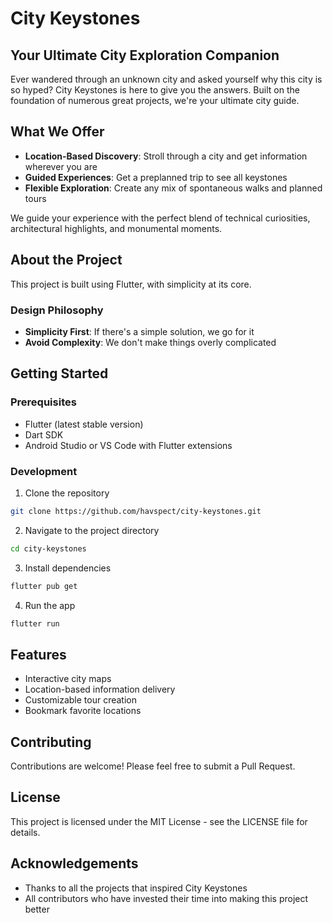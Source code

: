 # City Keystones

## Your Ultimate City Exploration Companion

Ever wandered through an unknown city and asked yourself why this city is so hyped? City Keystones is here to give you the answers. Built on the foundation of numerous great projects, we're your ultimate city guide.

## What We Offer

- **Location-Based Discovery**: Stroll through a city and get information wherever you are
- **Guided Experiences**: Get a preplanned trip to see all keystones
- **Flexible Exploration**: Create any mix of spontaneous walks and planned tours

We guide your experience with the perfect blend of technical curiosities, architectural highlights, and monumental moments.

## About the Project

This project is built using Flutter, with simplicity at its core.

### Design Philosophy

- **Simplicity First**: If there's a simple solution, we go for it
- **Avoid Complexity**: We don't make things overly complicated

## Getting Started

### Prerequisites

- Flutter (latest stable version)
- Dart SDK
- Android Studio or VS Code with Flutter extensions

### Development

1. Clone the repository
```bash
git clone https://github.com/havspect/city-keystones.git
```

2. Navigate to the project directory
```bash
cd city-keystones
```

3. Install dependencies
```bash
flutter pub get
```

4. Run the app
```bash
flutter run
```

## Features

- Interactive city maps
- Location-based information delivery
- Customizable tour creation
- Bookmark favorite locations

## Contributing

Contributions are welcome! Please feel free to submit a Pull Request.

## License

This project is licensed under the MIT License - see the LICENSE file for details.

## Acknowledgements

- Thanks to all the projects that inspired City Keystones
- All contributors who have invested their time into making this project better